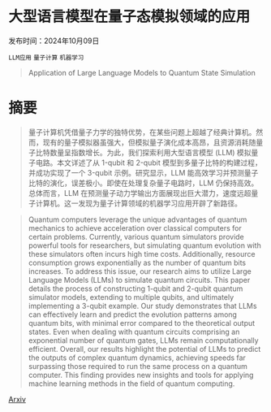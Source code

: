 # 大型语言模型在量子态模拟领域的应用

发布时间：2024年10月09日

`LLM应用` `量子计算` `机器学习`

> Application of Large Language Models to Quantum State Simulation

# 摘要

> 量子计算机凭借量子力学的独特优势，在某些问题上超越了经典计算机。然而，现有的量子模拟器虽强大，但模拟量子演化成本高昂，且资源消耗随量子比特数量呈指数增长。为此，我们探索利用大型语言模型 (LLM) 模拟量子电路。本文详述了从 1-qubit 和 2-qubit 模型到多量子比特的构建过程，并成功实现了一个 3-qubit 示例。研究显示，LLM 能高效学习并预测量子比特的演化，误差极小。即使在处理复杂量子电路时，LLM 仍保持高效。总体而言，LLM 在预测量子动力学输出方面展现出巨大潜力，速度远超量子计算机。这一发现为量子计算领域的机器学习应用开辟了新路径。

> Quantum computers leverage the unique advantages of quantum mechanics to achieve acceleration over classical computers for certain problems. Currently, various quantum simulators provide powerful tools for researchers, but simulating quantum evolution with these simulators often incurs high time costs. Additionally, resource consumption grows exponentially as the number of quantum bits increases. To address this issue, our research aims to utilize Large Language Models (LLMs) to simulate quantum circuits. This paper details the process of constructing 1-qubit and 2-qubit quantum simulator models, extending to multiple qubits, and ultimately implementing a 3-qubit example. Our study demonstrates that LLMs can effectively learn and predict the evolution patterns among quantum bits, with minimal error compared to the theoretical output states. Even when dealing with quantum circuits comprising an exponential number of quantum gates, LLMs remain computationally efficient. Overall, our results highlight the potential of LLMs to predict the outputs of complex quantum dynamics, achieving speeds far surpassing those required to run the same process on a quantum computer. This finding provides new insights and tools for applying machine learning methods in the field of quantum computing.

[Arxiv](https://arxiv.org/abs/2410.06629)